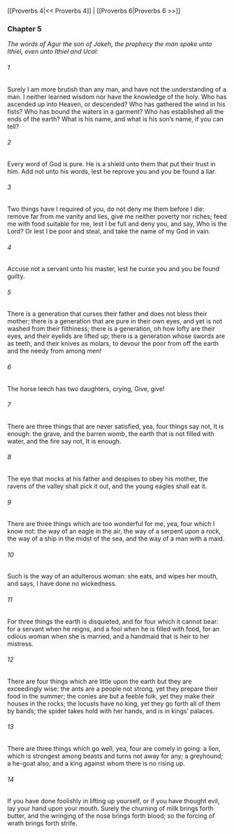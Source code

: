 [[Proverbs 4|<< Proverbs 4]]  |  [[Proverbs 6|Proverbs 6 >>]]

### Chapter 5

*The words of Agur the son of Jakeh, the prophecy the man spoke unto Ithiel, even unto Ithiel and Ucal:*

###### 1
Surely I am more brutish than any man, and have not the understanding of a man. I neither learned wisdom nor have the knowledge of the holy. Who has ascended up into Heaven, or descended? Who has gathered the wind in his fists? Who has bound the waters in a garment? Who has established all the ends of the earth? What is his name, and what is his son’s name, if you can tell?

###### 2
Every word of God is pure. He is a shield unto them that put their trust in him. Add not unto his words, lest he reprove you and you be found a liar.

###### 3
Two things have I required of you, do not deny me them before I die: remove far from me vanity and lies, give me neither poverty nor riches; feed me with food suitable for me, lest I be full and deny you, and say, Who is the Lord? Or lest I be poor and steal, and take the name of my God in vain.

###### 4
Accuse not a servant unto his master, lest he curse you and you be found guilty.

###### 5
There is a generation that curses their father and does not bless their mother; there is a generation that are pure in their own eyes, and yet is not washed from their filthiness; there is a generation, oh how lofty are their eyes, and their eyelids are lifted up; there is a generation whose swords are as teeth, and their knives as molars, to devour the poor from off the earth and the needy from among men!

###### 6
The horse leech has two daughters, crying, Give, give!

###### 7
There are three things that are never satisfied, yea, four things say not, It is enough: the grave, and the barren womb, the earth that is not filled with water, and the fire say not, It is enough.

###### 8
The eye that mocks at his father and despises to obey his mother, the ravens of the valley shall pick it out, and the young eagles shall eat it.

###### 9
There are three things which are too wonderful for me, yea, four which I know not: the way of an eagle in the air, the way of a serpent upon a rock, the way of a ship in the midst of the sea, and the way of a man with a maid.

###### 10
Such is the way of an adulterous woman: she eats, and wipes her mouth, and says, I have done no wickedness.

###### 11
For three things the earth is disquieted, and for four which it cannot bear: for a servant when he reigns, and a fool when he is filled with food, for an odious woman when she is married, and a handmaid that is heir to her mistress.

###### 12
There are four things which are little upon the earth but they are exceedingly wise: the ants are a people not strong, yet they prepare their food in the summer; the conies are but a feeble folk, yet they make their houses in the rocks; the locusts have no king, yet they go forth all of them by bands; the spider takes hold with her hands, and is in kings’ palaces.

###### 13
There are three things which go well, yea, four are comely in going: a lion, which is strongest among beasts and turns not away for any; a greyhound; a he-goat also; and a king against whom there is no rising up.

###### 14
If you have done foolishly in lifting up yourself, or if you have thought evil, lay your hand upon your mouth. Surely the churning of milk brings forth butter, and the wringing of the nose brings forth blood; so the forcing of wrath brings forth strife.